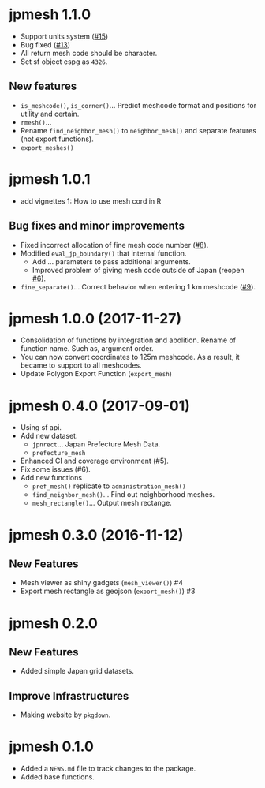 # jpmesh 1.1.0

- Support units system ([#15](https://github.com/uribo/jpmesh/issues/15))
- Bug fixed ([#13](https://github.com/uribo/jpmesh/issues/13))
- All return mesh code should be character.
- Set sf object espg as `4326`.

## New features

- `is_meshcode()`, `is_corner()`... Predict meshcode format and positions for utility and certain.
- `rmesh()`... 
- Rename `find_neighbor_mesh()` to `neighbor_mesh()` and separate features (not export functions).
- `export_meshes()`

# jpmesh 1.0.1

- add vignettes 1: How to use mesh cord in R

## Bug fixes and minor improvements

- Fixed incorrect allocation of fine mesh code number ([#8](https://github.com/uribo/jpmesh/issues/8)).
- Modified `eval_jp_boundary()` that internal function.
    - Add ... parameters to pass additional arguments.
    - Improved problem of giving mesh code outside of Japan (reopen [#6](https://github.com/uribo/jpmesh/issues/6)).
- `fine_separate()`... Correct behavior when entering 1 km meshcode ([#9](https://github.com/uribo/jpmesh/issues/9)).

# jpmesh 1.0.0 (2017-11-27)

- Consolidation of functions by integration and abolition. Rename of function name. Such as, argument order.
- You can now convert coordinates to 125m meshcode. As a result, it became to support to all meshcodes.
- Update Polygon Export Function (`export_mesh`)

# jpmesh 0.4.0 (2017-09-01)

- Using sf api.
- Add new dataset.
    - `jpnrect`... Japan Prefecture Mesh Data.
    - `prefecture_mesh`
- Enhanced CI and coverage environment (#5).
- Fix some issues (#6).
- Add new functions
    - `pref_mesh()` replicate to `administration_mesh()`
    - `find_neighbor_mesh()`... Find out neighborhood meshes.
    - `mesh_rectangle()`... Output mesh rectange.

# jpmesh 0.3.0 (2016-11-12)

## New Features

- Mesh viewer as shiny gadgets (`mesh_viewer()`) #4
- Export mesh rectangle as geojson (`export_mesh()`) #3

# jpmesh 0.2.0

## New Features

- Added simple Japan grid datasets.

## Improve Infrastructures

- Making website by `pkgdown`.

# jpmesh 0.1.0

- Added a `NEWS.md` file to track changes to the package.
- Added base functions.

